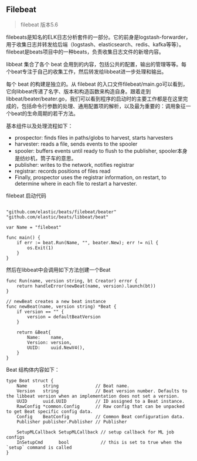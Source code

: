 ## Filebeat

> filebeat 版本5.6

filebeats是知名的ELK日志分析套件的一部分。它的前身是logstash-forwarder，用于收集日志并转发给后端（logstash、elasticsearch、redis、kafka等等）。filebeat是beats项目中的一种beats，负责收集日志文件的新增内容。

libbeat 集合了各个 beat 会用到的内容，包括公共的配置，输出的管理等等。每个beat专注于自己的收集工作，然后转发给libbeat进一步处理和输出。

每个 beat 的构建是独立的。从 filebeat 的入口文件filebeat/main.go可以看到，它向libbeat传递了名字、版本和构造函数来构造自身。跟着走到libbeat/beater/beater.go，我们可以看到程序的启动时的主要工作都是在这里完成的，包括命令行参数的处理、通用配置项的解析，以及最为重要的：调用象征一个beat的生命周期的若干方法。

基本组件以及处理流程如下：

- prospector: finds files in paths/globs to harvest, starts harvesters
- harvester: reads a file, sends events to the spooler
- spooler: buffers events until ready to flush to the publisher, spooler本身是纺纱机，筒子车的意思。
- publisher: writes to the network, notifies registrar
- registrar: records positions of files read
- Finally, prospector uses the registrar information, on restart, to determine where in each file to restart a harvester.

filebeat 启动代码

```

"github.com/elastic/beats/filebeat/beater"
"github.com/elastic/beats/libbeat/beat"

var Name = "filebeat"

func main() {
	if err := beat.Run(Name, "", beater.New); err != nil {
		os.Exit(1)
	}
}
```

然后在libbeat中会调用如下方法创建一个Beat

```
func Run(name, version string, bt Creator) error {
	return handleError(newBeat(name, version).launch(bt))
}

// newBeat creates a new beat instance
func newBeat(name, version string) *Beat {
	if version == "" {
		version = defaultBeatVersion
	}

	return &Beat{
		Name:    name,
		Version: version,
		UUID:    uuid.NewV4(),
	}
}
```
Beat 结构体内容如下：

```
type Beat struct {
	Name      string              // Beat name.
	Version   string              // Beat version number. Defaults to the libbeat version when an implementation does not set a version.
	UUID      uuid.UUID           // ID assigned to a Beat instance.
	RawConfig *common.Config      // Raw config that can be unpacked to get Beat specific config data.
	Config    BeatConfig          // Common Beat configuration data.
	Publisher publisher.Publisher // Publisher

	SetupMLCallback SetupMLCallback // setup callback for ML job configs
	InSetupCmd      bool            // this is set to true when the `setup` command is called
}
```

